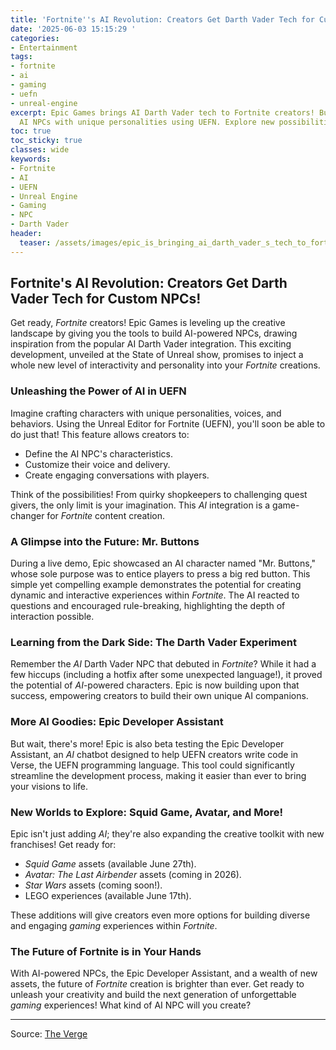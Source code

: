 ```yaml
---
title: 'Fortnite''s AI Revolution: Creators Get Darth Vader Tech for Custom NPCs!'
date: '2025-06-03 15:15:29 '
categories:
- Entertainment
tags:
- fortnite
- ai
- gaming
- uefn
- unreal-engine
excerpt: Epic Games brings AI Darth Vader tech to Fortnite creators! Build custom
  AI NPCs with unique personalities using UEFN. Explore new possibilities in gaming!
toc: true
toc_sticky: true
classes: wide
keywords:
- Fortnite
- AI
- UEFN
- Unreal Engine
- Gaming
- NPC
- Darth Vader
header:
  teaser: /assets/images/epic_is_bringing_ai_darth_vader_s_tech_to_fortnite_20250603151529.jpg
---
```


## Fortnite's AI Revolution: Creators Get Darth Vader Tech for Custom NPCs!

Get ready, *Fortnite* creators! Epic Games is leveling up the creative landscape by giving you the tools to build AI-powered NPCs, drawing inspiration from the popular AI Darth Vader integration. This exciting development, unveiled at the State of Unreal show, promises to inject a whole new level of interactivity and personality into your *Fortnite* creations.

### Unleashing the Power of AI in UEFN

Imagine crafting characters with unique personalities, voices, and behaviors. Using the Unreal Editor for Fortnite (UEFN), you'll soon be able to do just that! This feature allows creators to:

*   Define the AI NPC's characteristics.
*   Customize their voice and delivery.
*   Create engaging conversations with players.

Think of the possibilities! From quirky shopkeepers to challenging quest givers, the only limit is your imagination. This *AI* integration is a game-changer for *Fortnite* content creation.

### A Glimpse into the Future: Mr. Buttons

During a live demo, Epic showcased an AI character named "Mr. Buttons," whose sole purpose was to entice players to press a big red button. This simple yet compelling example demonstrates the potential for creating dynamic and interactive experiences within *Fortnite*. The AI reacted to questions and encouraged rule-breaking, highlighting the depth of interaction possible.

### Learning from the Dark Side: The Darth Vader Experiment

Remember the *AI* Darth Vader NPC that debuted in *Fortnite*? While it had a few hiccups (including a hotfix after some unexpected language!), it proved the potential of *AI*-powered characters. Epic is now building upon that success, empowering creators to build their own unique AI companions.

### More AI Goodies: Epic Developer Assistant

But wait, there's more! Epic is also beta testing the Epic Developer Assistant, an *AI* chatbot designed to help UEFN creators write code in Verse, the UEFN programming language. This tool could significantly streamline the development process, making it easier than ever to bring your visions to life. 

### New Worlds to Explore: Squid Game, Avatar, and More!

Epic isn't just adding *AI*; they're also expanding the creative toolkit with new franchises! Get ready for:

*   *Squid Game* assets (available June 27th).
*   *Avatar: The Last Airbender* assets (coming in 2026).
*   *Star Wars* assets (coming soon!).
*   LEGO experiences (available June 17th).

These additions will give creators even more options for building diverse and engaging *gaming* experiences within *Fortnite*.

### The Future of Fortnite is in Your Hands

With AI-powered NPCs, the Epic Developer Assistant, and a wealth of new assets, the future of *Fortnite* creation is brighter than ever. Get ready to unleash your creativity and build the next generation of unforgettable *gaming* experiences! What kind of AI NPC will you create?

---

Source: [The Verge](https://www.theverge.com/news/678399/epic-games-fortnite-ai-darth-vaders-tech-creators)